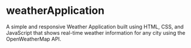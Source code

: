 # weatherApplication
A simple and responsive Weather Application built using HTML, CSS, and JavaScript that shows real-time weather information for any city using the OpenWeatherMap API.
